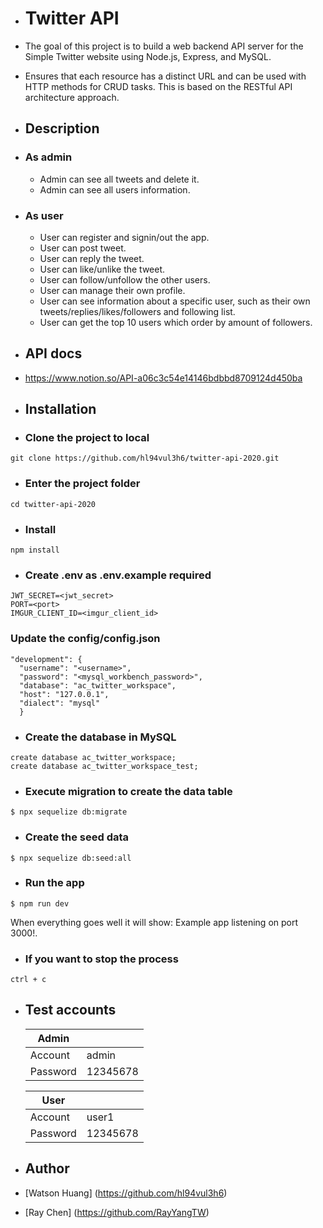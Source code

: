 - # Twitter API
- The goal of this project is to build a web backend API server for the Simple Twitter website using Node.js, Express, and MySQL.
- Ensures that each resource has a distinct URL and can be used with HTTP methods for CRUD tasks. This is based on the RESTful API architecture approach.
- ## Description
- ### As admin
    - Admin can see all tweets and delete it.
    - Admin can see all users information.
- ### As user
    - User can register and signin/out the app.
    - User can post tweet.
    - User can reply the tweet.
    - User can like/unlike the tweet.
    - User can follow/unfollow the other users.
    - User can manage their own profile.
    - User can see information about a specific user, such as their own tweets/replies/likes/followers and following list.
    - User can get the top 10 users which order by amount of followers.
- ## API docs
- https://www.notion.so/API-a06c3c54e14146bdbbd8709124d450ba

- ## Installation
- ### Clone the project to local
```
git clone https://github.com/hl94vul3h6/twitter-api-2020.git
```
- ### Enter the project folder
```
cd twitter-api-2020
```
- ### Install
```
npm install
```
- ### Create .env as .env.example required
```
JWT_SECRET=<jwt_secret>
PORT=<port>
IMGUR_CLIENT_ID=<imgur_client_id>
```
### Update the config/config.json
```
"development": {
  "username": "<username>",
  "password": "<mysql_workbench_password>",
  "database": "ac_twitter_workspace",
  "host": "127.0.0.1",
  "dialect": "mysql"
  }
```
- ### Create the database in MySQL
```
create database ac_twitter_workspace;
create database ac_twitter_workspace_test;
```
- ### Execute migration to create the data table
```
$ npx sequelize db:migrate
```
- ### Create the seed data
```
$ npx sequelize db:seed:all
```
- ### Run the app
```
$ npm run dev
```
When everything goes well it will show: Example app listening on port 3000!.
- ### If you want to stop the process
```
ctrl + c
```
- ## Test accounts

  | Admin | |
  |---|---|
  | Account | admin |
  | Password | 12345678 |

  | User | |
  |---|---|
  | Account | user1 |
  | Password | 12345678 |
- ## Author
- [Watson Huang] (https://github.com/hl94vul3h6)
- [Ray Chen] (https://github.com/RayYangTW)
